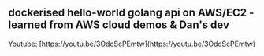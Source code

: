 ## dockerised hello-world golang api on AWS/EC2 - learned from AWS cloud demos & Dan's dev

Youtube: [https://youtu.be/3OdcScPEmtw](https://youtu.be/3OdcScPEmtw)
